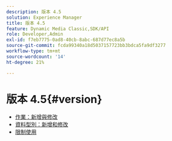 ```yaml
---
description: 版本 4.5
solution: Experience Manager
title: 版本 4.5
feature: Dynamic Media Classic,SDK/API
role: Developer,Admin
exl-id: f7eb7775-0ad8-40cb-8abc-687d77ec8a5b
source-git-commit: fcda99340a18d5037157723bb3bdca5fa9df3277
workflow-type: tm+mt
source-wordcount: '14'
ht-degree: 21%

---
```


# 版本 4.5{#version}

* [作業：新增與修改](r-4-5-operations.md)
* [資料型別：新增和修改](r-4-5-types.md)
* [限制使用](r-restricted-use.md)
